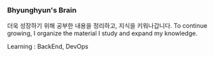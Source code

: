 ###  Bhyunghyun's Brain

더욱 성장하기 위해 공부한 내용을 정리하고, 지식을 키워나갑니다.
To continue growing, I organize the material I study and expand my knowledge.

Learning : BackEnd, DevOps

